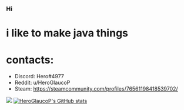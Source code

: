 ### Hi

# i like to make java things

# contacts:
- Discord: Hero#4977
- Reddit: u/HeroGlaucoP
- Steam: https://steamcommunity.com/profiles/76561198418539702/

![](https://komarev.com/ghpvc/?username=HeroGlaucoP)
[![HeroGlaucoP's GitHub stats](https://github-readme-stats.vercel.app/api?username=HeroGlaucoP&count_private=true)](https://github.com/anuraghazra/github-readme-stats)
